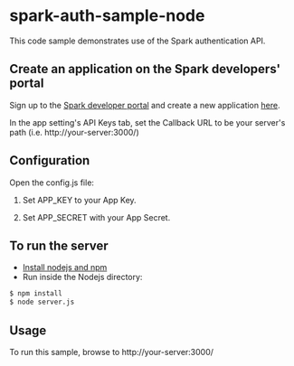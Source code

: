 # spark-auth-sample-node

This code sample demonstrates use of the Spark authentication API.

## Create an application on the Spark developers' portal

Sign up to the [Spark developer portal](https://spark.autodesk.com/developers/) and create a new application [here](https://spark.autodesk.com/developers/getStarted).

In the app setting's API Keys tab, set the Callback URL to be your server's path (i.e. http://your-server:3000/)

## Configuration

Open the config.js file:

 1. Set APP_KEY to your App Key.

 2. Set APP_SECRET with your App Secret.

## To run the server
* [Install nodejs and npm](https://docs.npmjs.com/getting-started/installing-node)
* Run inside the Nodejs directory:
```sh
$ npm install
$ node server.js
```

## Usage

To run this sample, browse to http://your-server:3000/
